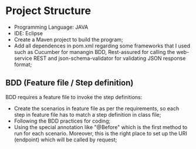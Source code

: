 # Project Structure
- Programming Language: JAVA
- IDE: Eclipse
- Create a Maven project to build the program;
- Add all dependences in pom.xml regarding some frameworks that I used such as Cucumber for manangin BDD, Rest-assured for calling the web-service REST and json-schema-validator for validating JSON response format;

## BDD (Feature file / Step definition)
BDD requires a feature file to invoke the step definitions:
- Create the scenarios in feature file as per the requirements, so each step in feature file has to match a step definition in class file;
- Following the BDD practices for coding;
- Using the special annotation like "@Before" which is the first method to run for each scenario. Moreover, this is the right place to set up the URI (endpoint) which will be called by request;


